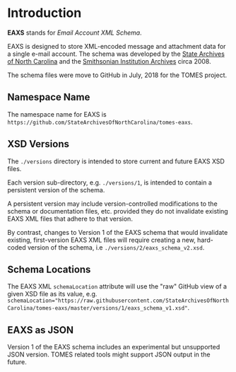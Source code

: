 # Introduction

**EAXS** stands for *Email Account XML Schema*. 

EAXS is designed to store XML-encoded message and attachment data for a single e-mail account. The schema was developed by the [State Archives of North Carolina](https://archives.ncdcr.gov) and the [Smithsonian Institution Archives](https://siarchives.si.edu) circa 2008.

The schema files were move to GitHub in July, 2018 for the TOMES project.

## Namespace Name
The namespace name for EAXS is `https://github.com/StateArchivesOfNorthCarolina/tomes-eaxs`.

## XSD Versions
The `./versions` directory is intended to store current and future EAXS XSD files.

Each version sub-directory, e.g. `./versions/1`, is intended to contain a persistent version of the schema.

A persistent version may include version-controlled modifications to the schema or documentation files, etc. provided they do not invalidate existing EAXS XML files that adhere to that version.

By contrast, changes to Version 1 of the EAXS schema that would invalidate existing, first-version EAXS XML files will require creating a new, hard-coded version of the schema, i.e `./versions/2/eaxs_schema_v2.xsd`.


## Schema Locations
The EAXS XML `schemaLocation` attribute will use the "raw" GitHub view of a given XSD file as its value, e.g. `schemaLocation="https://raw.githubusercontent.com/StateArchivesOfNorthCarolina/tomes-eaxs/master/versions/1/eaxs_schema_v1.xsd"`.

## EAXS as JSON
Version 1 of the EAXS schema includes an experimental but unsupported JSON version. TOMES related tools might support JSON output in the future. 
